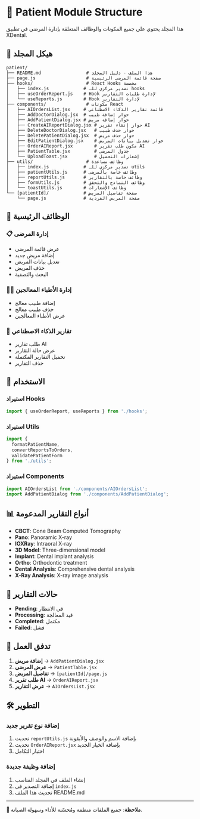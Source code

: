 # 📁 Patient Module Structure

هذا المجلد يحتوي على جميع المكونات والوظائف المتعلقة بإدارة المرضى في تطبيق XDental.

## 📂 هيكل المجلد

```
patient/
├── README.md                 # هذا الملف - دليل المجلد
├── page.js                   # صفحة قائمة المرضى الرئيسية
├── hooks/                    # React Hooks مخصصة
│   ├── index.js             # تصدير مركزي للـ hooks
│   ├── useOrderReport.js    # Hook لإدارة طلبات التقارير
│   └── useReports.js        # Hook لإدارة التقارير
├── components/               # مكونات React
│   ├── AIOrdersList.jsx     # قائمة تقارير الذكاء الاصطناعي
│   ├── AddDoctorDialog.jsx  # حوار إضافة طبيب
│   ├── AddPatientDialog.jsx # حوار إضافة مريض
│   ├── CreateAIReportDialog.jsx # حوار إنشاء تقرير AI
│   ├── DeleteDoctorDialog.jsx   # حوار حذف طبيب
│   ├── DeletePatientDialog.jsx  # حوار حذف مريض
│   ├── EditPatientDialog.jsx    # حوار تعديل بيانات المريض
│   ├── OrderAIReport.jsx        # مكون طلب تقرير AI
│   ├── PatientTable.jsx         # جدول المرضى
│   └── UploadToast.jsx          # إشعارات التحميل
├── utils/                    # وظائف مساعدة
│   ├── index.js             # تصدير مركزي للـ utils
│   ├── patientUtils.js      # وظائف خاصة بالمرضى
│   ├── reportUtils.js       # وظائف خاصة بالتقارير
│   ├── formUtils.js         # وظائف النماذج والتحقق
│   └── toastUtils.js        # وظائف الإشعارات
└── [patientId]/             # صفحة تفاصيل المريض
    └── page.js              # صفحة المريض الفردية
```

## 🎯 الوظائف الرئيسية

### 📋 إدارة المرضى
- عرض قائمة المرضى
- إضافة مريض جديد
- تعديل بيانات المريض
- حذف المريض
- البحث والتصفية

### 👨‍⚕️ إدارة الأطباء المعالجين
- إضافة طبيب معالج
- حذف طبيب معالج
- عرض الأطباء المعالجين

### 🤖 تقارير الذكاء الاصطناعي
- طلب تقارير AI
- عرض حالة التقارير
- تحميل التقارير المكتملة
- حذف التقارير

## 🔧 الاستخدام

### استيراد Hooks
```javascript
import { useOrderReport, useReports } from './hooks';
```

### استيراد Utils
```javascript
import { 
  formatPatientName, 
  convertReportsToOrders,
  validatePatientForm 
} from './utils';
```

### استيراد Components
```javascript
import AIOrdersList from './components/AIOrdersList';
import AddPatientDialog from './components/AddPatientDialog';
```

## 📊 أنواع التقارير المدعومة

- **CBCT**: Cone Beam Computed Tomography
- **Pano**: Panoramic X-ray
- **IOXRay**: Intraoral X-ray
- **3D Model**: Three-dimensional model
- **Implant**: Dental implant analysis
- **Ortho**: Orthodontic treatment
- **Dental Analysis**: Comprehensive dental analysis
- **X-Ray Analysis**: X-ray image analysis

## 🎨 حالات التقارير

- **Pending**: في الانتظار
- **Processing**: قيد المعالجة
- **Completed**: مكتمل
- **Failed**: فشل

## 🔄 تدفق العمل

1. **إضافة مريض** → `AddPatientDialog.jsx`
2. **عرض المرضى** → `PatientTable.jsx`
3. **تفاصيل المريض** → `[patientId]/page.js`
4. **طلب تقرير AI** → `OrderAIReport.jsx`
5. **عرض التقارير** → `AIOrdersList.jsx`

## 🛠️ التطوير

### إضافة نوع تقرير جديد
1. تحديث `reportUtils.js` بإضافة الاسم والوصف والأيقونة
2. تحديث `OrderAIReport.jsx` بإضافة الخيار الجديد
3. اختبار التكامل

### إضافة وظيفة جديدة
1. إنشاء الملف في المجلد المناسب
2. إضافة التصدير في `index.js`
3. تحديث هذا الملف README.md

---

**📝 ملاحظة**: جميع الملفات منظمة ومُحسّنة للأداء وسهولة الصيانة. 